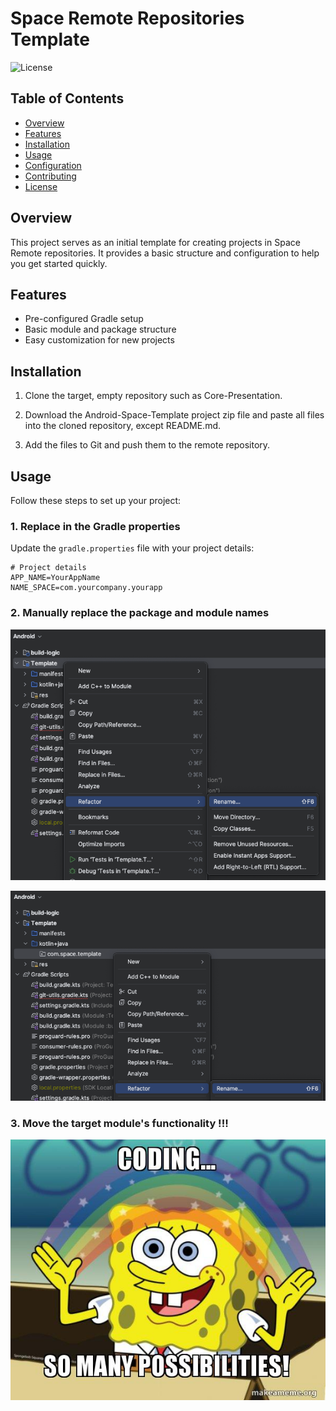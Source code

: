 # Space Remote Repositories Template

![License](https://img.shields.io/badge/license-MIT-blue.svg)

## Table of Contents

- [Overview](#overview)
- [Features](#features)
- [Installation](#installation)
- [Usage](#usage)
- [Configuration](#configuration)
- [Contributing](#contributing)
- [License](#license)

## Overview

This project serves as an initial template for creating projects in Space Remote repositories. It provides a basic structure and configuration to help you get started quickly.

## Features

- Pre-configured Gradle setup
- Basic module and package structure
- Easy customization for new projects

## Installation

1. Clone the target, empty repository such as Core-Presentation.

2. Download the Android-Space-Template project zip file and paste all files into the cloned repository, except README.md.

3. Add the files to Git and push them to the remote repository.

## Usage

Follow these steps to set up your project:

### 1. Replace in the Gradle properties

Update the `gradle.properties` file with your project details:

```properties
# Project details
APP_NAME=YourAppName
NAME_SPACE=com.yourcompany.yourapp
```
### 2. Manually replace the package and module names

![img.png](module_renaming_img.png)

![img_1.png](package_renaming_img.png)

### 3. Move the target module's functionality !!!

![img_5.png](coding.png)
